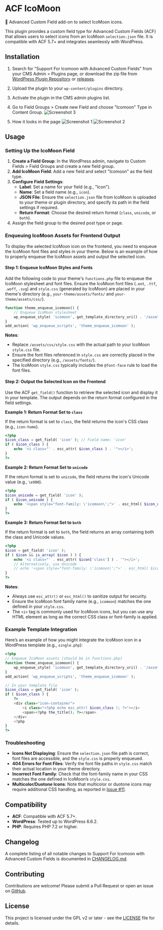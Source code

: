 # ACF IcoMoon

🔩 Advanced Custom Field add-on to select IcoMoon icons.

This plugin provides a custom field type for Advanced Custom Fields (ACF) that allows users to select icons from an
IcoMoon `selection.json` file. It is compatible with ACF 5.7+ and integrates seamlessly with WordPress.

## Installation

1. Search for "Support For Icomoon with Advanced Custom Fields" from your CMS Admin > Plugins page, or download the zip
   file
   from [WordPress Plugin Repository](https://wordpress.org/plugins/support-for-icomoon-with-advanced-custom-fields/)
   or [releases](https://github.com/viivue/acf-icomoon/releases).
2. Upload the plugin to your `wp-content/plugins` directory.
3. Activate the plugin in the CMS admin plugins list.
4. Go to Field Groups > Create new Field and choose "Icomoon" Type in Content Group.
   ![Screenshot 3](https://ps.w.org/acf-icomoon/assets/screenshot-3.png)

5. How it looks in the page
   ![Screenshot 1](https://ps.w.org/acf-icomoon/assets/screenshot-1.png)
   ![Screenshot 2](https://ps.w.org/acf-icomoon/assets/screenshot-2.png)

## Usage

### Setting Up the IcoMoon Field

1. **Create a Field Group**: In the WordPress admin, navigate to Custom Fields > Field Groups and create a new field
   group.
2. **Add IcoMoon Field**: Add a new field and select "Icomoon" as the field type.
3. **Configure Field Settings**:
    - **Label**: Set a name for your field (e.g., "Icon").
    - **Name**: Set a field name (e.g., `icon`).
    - **JSON File**: Ensure the `selection.json` file from IcoMoon is uploaded to your theme or plugin directory, and
      specify its path in the field settings if required.
    - **Return Format**: Choose the desired return format (`class`, `unicode`, or `both`).
4. Assign the field group to the desired post type or page.

### Enqueuing IcoMoon Assets for Frontend Output

To display the selected IcoMoon icon on the frontend, you need to enqueue the IcoMoon font files and styles in your
theme. Below is an example of how to properly enqueue the IcoMoon assets and output the selected icon.

#### Step 1: Enqueue IcoMoon Styles and Fonts

Add the following code to your theme's `functions.php` file to enqueue the IcoMoon stylesheet and font files. Ensure the
IcoMoon font files (`.eot`, `.ttf`, `.woff`, `.svg`) and `style.css` (generated by IcoMoon) are placed in your theme's
directory (e.g., `your-theme/assets/fonts/` and `your-theme/assets/css/`).

```php
function theme_enqueue_icomoon() {
    // Enqueue IcoMoon stylesheet
    wp_enqueue_style( 'icomoon', get_template_directory_uri() . '/assets/css/style.css', array(), '1.0.0' );
}
add_action( 'wp_enqueue_scripts', 'theme_enqueue_icomoon' );
```

**Notes**:

- Replace `/assets/css/style.css` with the actual path to your IcoMoon `style.css` file.
- Ensure the font files referenced in `style.css` are correctly placed in the specified directory (e.g.,
  `/assets/fonts/`).
- The IcoMoon `style.css` typically includes the `@font-face` rule to load the font files.

#### Step 2: Output the Selected Icon on the Frontend

Use the ACF `get_field()` function to retrieve the selected icon and display it in your template. The output depends on
the return format configured in the field settings.

**Example 1: Return Format Set to `class`**

If the return format is set to `class`, the field returns the icon's CSS class (e.g., `icon-home`).

```php
<?php
$icon_class = get_field( 'icon' ); // Field name: 'icon'
if ( $icon_class ) {
    echo '<i class="' . esc_attr( $icon_class ) . '"></i>';
}
?>
```

**Example 2: Return Format Set to `unicode`**

If the return format is set to `unicode`, the field returns the icon's Unicode value (e.g., `\e900`).

```php
<?php
$icon_unicode = get_field( 'icon' );
if ( $icon_unicode ) {
    echo '<span style="font-family: \'icomoon\';">' . esc_html( $icon_unicode ) . '</span>';
}
?>
```

**Example 3: Return Format Set to `both`**

If the return format is set to `both`, the field returns an array containing both the class and Unicode values.

```php
<?php
$icon = get_field( 'icon' );
if ( $icon && is_array( $icon ) ) {
    echo '<i class="' . esc_attr( $icon['class'] ) . '"></i>';
    // Alternatively, use Unicode
    // echo '<span style="font-family: \'icomoon\';">' . esc_html( $icon['unicode'] ) . '</span>';
}
?>
```

**Notes**:

- Always use `esc_attr()` or `esc_html()` to sanitize output for security.
- Ensure the IcoMoon font family name (e.g., `icomoon`) matches the one defined in your `style.css`.
- The `<i>` tag is commonly used for IcoMoon icons, but you can use any HTML element as long as the correct CSS class or
  font-family is applied.

### Example Template Integration

Here’s an example of how you might integrate the IcoMoon icon in a WordPress template (e.g., `single.php`):

```php
<?php
// Enqueue IcoMoon assets (should be in functions.php)
function theme_enqueue_icomoon() {
    wp_enqueue_style( 'icomoon', get_template_directory_uri() . '/assets/css/style.css', array(), '1.0.0' );
}
add_action( 'wp_enqueue_scripts', 'theme_enqueue_icomoon' );

// In your template file
$icon_class = get_field( 'icon' );
if ( $icon_class ) {
    ?>
    <div class="icon-container">
        <i class="<?php echo esc_attr( $icon_class ); ?>"></i>
        <span><?php the_title(); ?></span>
    </div>
    <?php
}
?>
```

### Troubleshooting

- **Icons Not Displaying**: Ensure the `selection.json` file path is correct, font files are accessible, and the
  `style.css` is properly enqueued.
- **404 Errors for Font Files**: Verify the font file paths in `style.css` match their actual location in your theme
  directory.
- **Incorrect Font Family**: Check that the font-family name in your CSS matches the one defined in IcoMoon’s
  `style.css`.
- **Multicolor/Duotone Icons**: Note that multicolor or duotone icons may require additional CSS handling, as reported
  in [Issue #11](https://github.com/viivue/acf-icomoon/issues/11).

## Compatibility

- **ACF**: Compatible with ACF 5.7+.
- **WordPress**: Tested up to WordPress 6.6.2.
- **PHP**: Requires PHP 7.2 or higher.

## Changelog

A complete listing of all notable changes to Support For Icomoon with Advanced Custom Fields is documented
in [CHANGELOG.md](CHANGELOG.md).

## Contributing

Contributions are welcome! Please submit a Pull Request or open an issue
on [GitHub](https://github.com/viivue/acf-icomoon).

## License

This project is licensed under the GPL v2 or later - see the [LICENSE](LICENSE) file for details.
